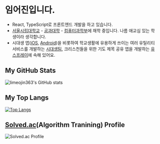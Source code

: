 # 임어진입니다.

- React, TypeScript로 프론트엔드 개발을 하고 있습니다.
- [서울시립대학교](https://www.uos.ac.kr/main.do?epTicket=INV) - [공과대학](https://www.uos.ac.kr/engineering/index.do?epTicket=INV) - [컴퓨터과학부](https://www.uos.ac.kr/engineering/depart/cs/main.do)에 재학 중입니다. 나름 애교심 있는 학생이라 생각합니다.
- 시대생 앱([iOS](https://apps.apple.com/kr/app/%EC%8B%9C%EB%8C%80%EC%83%9D-%EB%82%B4-%EC%86%90%EC%95%88%EC%9D%98-%EC%84%9C%EC%9A%B8%EC%8B%9C%EB%A6%BD%EB%8C%80%ED%95%99%EA%B5%90/id1514073192), [Android](https://play.google.com/store/apps/details?id=com.beyondconnect.uoslife&hl=ko&gl=US))을 비롯하여 학교생활에 유용하게 쓰이는 여러 유틸리티 서비스를 개발하는 [시대생팀](https://github.com/uoslife), 크리스천들을 위한 기도 제목 공유 앱을 개발하는 [유스프레이](https://github.com/PrayHelper)에 속해 있어요.

## My GitHub Stats

![limeojin363's GitHub stats](https://github-readme-stats.vercel.app/api?username=limeojin363&count_private=true)

## My Top Langs

[![Top Langs](https://github-readme-stats.vercel.app/api/top-langs/?username=limeojin363&layout=compact)](https://github.com/limeojin363/github-readme-stats)

## [Solved.ac](https://solved.ac)(Algorithm Tranining) Profile

![Solved.ac Profile](https://mazassumnida.wtf/api/v2/generate_badge?boj=limeojin363)
